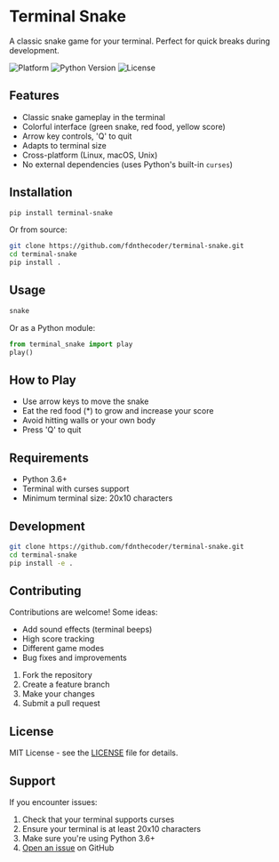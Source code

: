 # Terminal Snake

A classic snake game for your terminal. Perfect for quick breaks during development.

![Platform](https://img.shields.io/badge/platform-linux%20%7C%20macos%20%7C%20unix-lightgrey)
![Python Version](https://img.shields.io/badge/python-3.6%2B-blue)
![License](https://img.shields.io/badge/license-MIT-green)

## Features

- Classic snake gameplay in the terminal
- Colorful interface (green snake, red food, yellow score)
- Arrow key controls, 'Q' to quit
- Adapts to terminal size
- Cross-platform (Linux, macOS, Unix)
- No external dependencies (uses Python's built-in `curses`)

## Installation

```bash
pip install terminal-snake
```

Or from source:
```bash
git clone https://github.com/fdnthecoder/terminal-snake.git
cd terminal-snake
pip install .
```

## Usage

```bash
snake
```

Or as a Python module:
```python
from terminal_snake import play
play()
```

## How to Play

- Use arrow keys to move the snake
- Eat the red food (*) to grow and increase your score
- Avoid hitting walls or your own body
- Press 'Q' to quit

## Requirements

- Python 3.6+
- Terminal with curses support
- Minimum terminal size: 20x10 characters

## Development

```bash
git clone https://github.com/fdnthecoder/terminal-snake.git
cd terminal-snake
pip install -e .
```

## Contributing

Contributions are welcome! Some ideas:

- Add sound effects (terminal beeps)
- High score tracking
- Different game modes
- Bug fixes and improvements

1. Fork the repository
2. Create a feature branch
3. Make your changes
4. Submit a pull request

## License

MIT License - see the [LICENSE](LICENSE) file for details.

## Support

If you encounter issues:

1. Check that your terminal supports curses
2. Ensure your terminal is at least 20x10 characters
3. Make sure you're using Python 3.6+
4. [Open an issue](https://github.com/fdnthecoder/terminal-snake/issues) on GitHub

